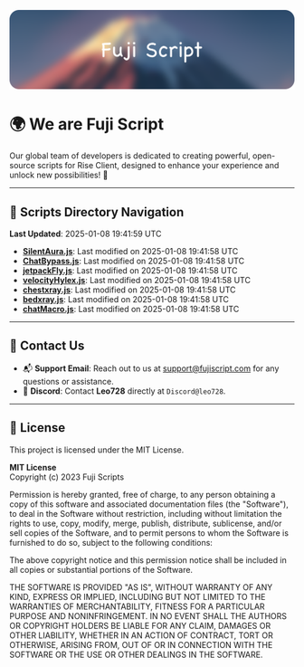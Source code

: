 ![Banner](.github/b.webp)

# 🌍 **We are Fuji Script**

Our global team of developers is dedicated to creating powerful, open-source scripts for Rise Client, designed to enhance your experience and unlock new possibilities! 🌟

---
<!-- SCRIPTS_NAVIGATION_START -->
## 📂 **Scripts Directory Navigation**

**Last Updated**: 2025-01-08 19:41:59 UTC

- **[SilentAura.js](scripts/SilentAura.js)**: Last modified on 2025-01-08 19:41:58 UTC
- **[ChatBypass.js](scripts/ChatBypass.js)**: Last modified on 2025-01-08 19:41:58 UTC
- **[jetpackFly.js](scripts/jetpackFly.js)**: Last modified on 2025-01-08 19:41:58 UTC
- **[velocityHylex.js](scripts/velocityHylex.js)**: Last modified on 2025-01-08 19:41:58 UTC
- **[chestxray.js](scripts/chestxray.js)**: Last modified on 2025-01-08 19:41:58 UTC
- **[bedxray.js](scripts/bedxray.js)**: Last modified on 2025-01-08 19:41:58 UTC
- **[chatMacro.js](scripts/chatMacro.js)**: Last modified on 2025-01-08 19:41:58 UTC

<!-- SCRIPTS_NAVIGATION_END -->

---

## 💬 **Contact Us**  
- 📬 **Support Email**: Reach out to us at [support@fujiscript.com](mailto:support@fujiscript.com) for any questions or assistance.  
- 💬 **Discord**: Contact **Leo728** directly at `Discord@leo728`.

---

## 📜 **License**

This project is licensed under the MIT License.  

**MIT License**  
Copyright (c) 2023 Fuji Scripts  

Permission is hereby granted, free of charge, to any person obtaining a copy of this software and associated documentation files (the "Software"), to deal in the Software without restriction, including without limitation the rights to use, copy, modify, merge, publish, distribute, sublicense, and/or sell copies of the Software, and to permit persons to whom the Software is furnished to do so, subject to the following conditions:  

The above copyright notice and this permission notice shall be included in all copies or substantial portions of the Software.  

THE SOFTWARE IS PROVIDED "AS IS", WITHOUT WARRANTY OF ANY KIND, EXPRESS OR IMPLIED, INCLUDING BUT NOT LIMITED TO THE WARRANTIES OF MERCHANTABILITY, FITNESS FOR A PARTICULAR PURPOSE AND NONINFRINGEMENT. IN NO EVENT SHALL THE AUTHORS OR COPYRIGHT HOLDERS BE LIABLE FOR ANY CLAIM, DAMAGES OR OTHER LIABILITY, WHETHER IN AN ACTION OF CONTRACT, TORT OR OTHERWISE, ARISING FROM, OUT OF OR IN CONNECTION WITH THE SOFTWARE OR THE USE OR OTHER DEALINGS IN THE SOFTWARE.  
